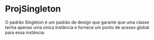 # ProjSingleton

 O padrão Singleton é um padrão de design que garante que uma classe tenha apenas uma única instância e fornece um ponto de acesso global para essa instância. 

